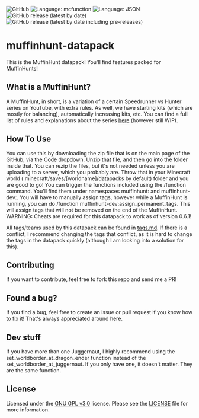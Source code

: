 ![GitHub](https://img.shields.io/github/license/osfanmuffin/muffinhunt-datapack?color=green) ![Language: mcfunction](https://img.shields.io/badge/language-mcfunction-red) ![Language: JSON](https://img.shields.io/badge/language-JSON-lightgray) ![GitHub release (latest by date)](https://img.shields.io/github/v/release/osfanmuffin/muffinhunt-datapack) ![GitHub release (latest by date including pre-releases)](https://img.shields.io/github/v/release/osfanmuffin/muffinhunt-datapack?color=orange&include_prereleases&label=pre-release) 
# muffinhunt-datapack
This is the MuffinHunt datapack! You'll find features packed for MuffinHunts!

## What is a MuffinHunt?
A MuffinHunt, in short, is a variation of a certain Speedrunner vs Hunter series on YouTube, with extra rules. As well, we have starting kits (which are mostly for balancing), automatically increasing kits, etc. You can find a full list of rules and explanations about the series [here](docs/WhatIsAMuffinHunt.md) (however still WIP). 


## How To Use
You can use this by downloading the zip file that is on the main page of the GitHub, via the Code dropdown. Unzip that file, and then go into the folder inside that. You can rezip the files, but it's not needed unless you are uploading to a server, which you probably are.
Throw that in your Minecraft world (.minecraft/saves/[worldname]/datapacks by default) folder and you are good to go!
You can trigger the functions included using the /function command. You'll find them under namespaces muffinhunt: and muffinhunt-dev:. 
You will have to manually assign tags, however while a MuffinHunt is running, you can do /function muffinhunt-dev:assign_permanent_tags. This will assign tags that will not be removed on the end of the MuffinHunt. WARNING: Cheats are required for this datapack to work as of version 0.6.1!


All tags/teams used by this datapack can be found in [tags.md](docs/tags.md). If there is a conflict, I recommend changing the tags that conflict, as it is hard to change the tags in the datapack quickly (although I am looking into a solution for this). 

## Contributing
If you want to contribute, feel free to fork this repo and send me a PR! 

## Found a bug?
If you find a bug, feel free to create an issue or pull request if you know how to fix it! That's always appreciated around here.

## Dev stuff
If you have more than one Juggernaut, I highly recommend using the set_worldborder_at_dragon_ender function instead of the set_worldborder_at_juggernaut. If you only have one, it doesn't matter. They are the same function. 

## License
Licensed under the [GNU GPL v3.0](https://www.gnu.org/licenses/gpl-3.0) license. Please see the [LICENSE](LICENSE.md) file for more information.
